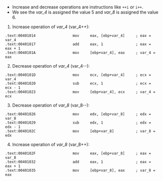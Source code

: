 - Increase and decrease operations are instructions like `++i` or `i++`.
- We see the _var_4_ is assigned the value 5 and _var_8_ is assigned the value 6.

1. Increase operation of _var_4_ (var_4++):

```assembly
.text:00401014                 mov     eax, [ebp+var_4]     ; eax = var_4
.text:00401017                 add     eax, 1               ; eax = eax + 1
.text:0040101A                 mov     [ebp+var_4], eax     ; var_4 = eax
```

2. Decrease operation of _var_4_ (var_4--):

```assembly
.text:0040101D                 mov     ecx, [ebp+var_4]     ; ecx = var_4
.text:00401020                 sub     ecx, 1               ; ecx = ecx - 1
.text:00401023                 mov     [ebp+var_4], ecx     ; var_4 = ecx
```

3. Decrease operation of _var_8_ (var_8--):

```assembly
.text:00401026                 mov     edx, [ebp+var_8]     ; edx = var_8
.text:00401029                 sub     edx, 1               ; edx = edx - 1
.text:0040102C                 mov     [ebp+var_8]          ; var_8 = edx
```

4. Increase operation of _var_8_ (var_8++):

```assembly
.text:0040102F                 mov     eax, [ebp+var_8]     ; eax = var_8
.text:00401032                 add     eax, 1               ; eax = eax + 1
.text:00401035                 mov     [ebp+var_8], eax     ; var_8 = eax
```
